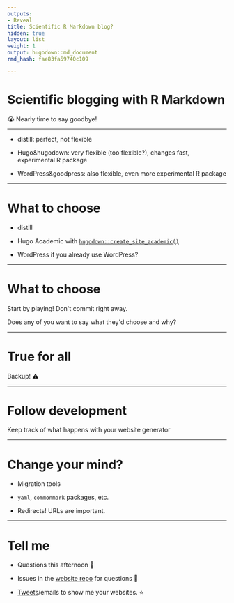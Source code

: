 ```yaml
---
outputs:
- Reveal
title: Scientific R Markdown blog?
hidden: true
layout: list
weight: 1
output: hugodown::md_document
rmd_hash: fae83fa59740c109

---
```


Scientific blogging with R Markdown
===================================

:sob: Nearly time to say goodbye!

------------------------------------------------------------------------

-   distill: perfect, not flexible

-   Hugo&hugodown: very flexible (too flexible?), changes fast, experimental R package

-   WordPress&goodpress: also flexible, even more experimental R package

------------------------------------------------------------------------

What to choose
==============

-   distill

-   Hugo Academic with [`hugodown::create_site_academic()`](https://rdrr.io/pkg/hugodown/man/create_site_academic.html)

-   WordPress if you already use WordPress?

------------------------------------------------------------------------

What to choose
==============

Start by playing! Don't commit right away.

Does any of you want to say what they'd choose and why?

------------------------------------------------------------------------

True for all
============

Backup! :warning:

------------------------------------------------------------------------

Follow development
==================

Keep track of what happens with your website generator

------------------------------------------------------------------------

Change your mind?
=================

-   Migration tools

-   `yaml`, `commonmark` packages, etc.

-   Redirects! URLs are important.

------------------------------------------------------------------------

Tell me
=======

-   Questions this afternoon :raising_hand:

-   Issues in the [website repo](https://github.com/maelle/rmd-blogging-course/issues) for questions :raising_hand:

-   [Tweets](https://twitter.com/ma_salmon)/emails to show me your websites. :star:

